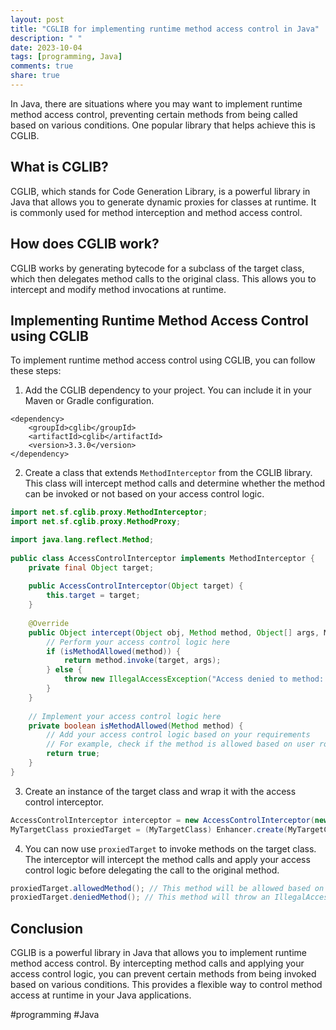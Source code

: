 ```yaml
---
layout: post
title: "CGLIB for implementing runtime method access control in Java"
description: " "
date: 2023-10-04
tags: [programming, Java]
comments: true
share: true
---
```


In Java, there are situations where you may want to implement runtime method access control, preventing certain methods from being called based on various conditions. One popular library that helps achieve this is CGLIB.

## What is CGLIB?

CGLIB, which stands for Code Generation Library, is a powerful library in Java that allows you to generate dynamic proxies for classes at runtime. It is commonly used for method interception and method access control.

## How does CGLIB work?

CGLIB works by generating bytecode for a subclass of the target class, which then delegates method calls to the original class. This allows you to intercept and modify method invocations at runtime.

## Implementing Runtime Method Access Control using CGLIB

To implement runtime method access control using CGLIB, you can follow these steps:

1. Add the CGLIB dependency to your project. You can include it in your Maven or Gradle configuration.

```
<dependency>
    <groupId>cglib</groupId>
    <artifactId>cglib</artifactId>
    <version>3.3.0</version>
</dependency>
```

2. Create a class that extends `MethodInterceptor` from the CGLIB library. This class will intercept method calls and determine whether the method can be invoked or not based on your access control logic.

```java
import net.sf.cglib.proxy.MethodInterceptor;
import net.sf.cglib.proxy.MethodProxy;

import java.lang.reflect.Method;
    
public class AccessControlInterceptor implements MethodInterceptor {
    private final Object target;
    
    public AccessControlInterceptor(Object target) {
        this.target = target;
    }
    
    @Override
    public Object intercept(Object obj, Method method, Object[] args, MethodProxy proxy) throws Throwable {
        // Perform your access control logic here
        if (isMethodAllowed(method)) {
            return method.invoke(target, args);
        } else {
            throw new IllegalAccessException("Access denied to method: " + method.getName());
        }
    }
    
    // Implement your access control logic here
    private boolean isMethodAllowed(Method method) {
        // Add your access control logic based on your requirements
        // For example, check if the method is allowed based on user roles
        return true;
    }
}
```

3. Create an instance of the target class and wrap it with the access control interceptor.

```java
AccessControlInterceptor interceptor = new AccessControlInterceptor(new MyTargetClass());
MyTargetClass proxiedTarget = (MyTargetClass) Enhancer.create(MyTargetClass.class, interceptor);
```

4. You can now use `proxiedTarget` to invoke methods on the target class. The interceptor will intercept the method calls and apply your access control logic before delegating the call to the original method.

```java
proxiedTarget.allowedMethod(); // This method will be allowed based on your access control logic
proxiedTarget.deniedMethod(); // This method will throw an IllegalAccessException based on your access control logic
```

## Conclusion

CGLIB is a powerful library in Java that allows you to implement runtime method access control. By intercepting method calls and applying your access control logic, you can prevent certain methods from being invoked based on various conditions. This provides a flexible way to control method access at runtime in your Java applications.

#programming #Java